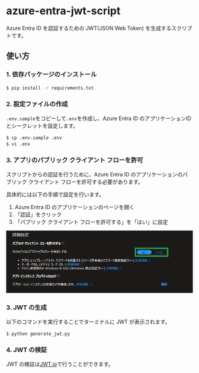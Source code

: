 # azure-entra-jwt-script

Azure Entra ID を認証するための JWT(JSON Web Token) を生成するスクリプトです。

## 使い方

### 1. 依存パッケージのインストール

```bash
$ pip install -r requirements.txt
```

### 2. 設定ファイルの作成

`.env.sample`をコピーして`.env`を作成し、Azure Entra ID のアプリケーションIDとシークレットを設定します。

```bash
$ cp .env.sample .env
$ vi .env
```

### 3. アプリのパブリック クライアント フローを許可

スクリプトからの認証を行うために、Azure Entra ID のアプリケーションのパブリック クライアント フローを許可する必要があります。

具体的には以下の手順で設定を行います。

1. Azure Entra ID のアプリケーションのページを開く
2. 「認証」をクリック
3. 「パブリック クライアント フローを許可する」を「はい」に設定

![Azureの設定画面](./assets/public_client_flow.png)

### 3. JWT の生成

以下のコマンドを実行することでターミナルに JWT が表示されます。
```bash
$ python generate_jwt.py
```

### 4. JWT の検証

JWT の検証は[JWT.io](https://jwt.io/)で行うことができます。
